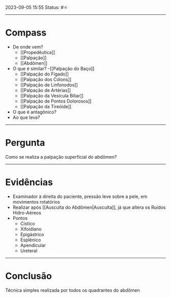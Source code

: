 2023-09-05 15:55
Status: #⚛ 

---
# Compass
- De onde vem?
	- [[Propedêutica]]
	- [[Palpação]]
	- [[Abdômen]]
- O que é similar?
	-[[Palpação do Baço]]
	- [[Palpação do Fígado]]
	- [[Palpação dos Cólons]]
	- [[Palpação de Linfonodos]]
	- [[Palpação de Artérias]]
	- [[Palpação da Vesícula Biliar]]
	- [[Palpação de Pontos Dolorosos]]
	- [[Palpação da Tireóide]]
- O que é antagônico?
- Ao que leva?

----
# Pergunta
Como se realiza a palpação superficial do abdômen?

---- 
# Evidências
- Examinador à direita do paciente, pressão leve sobre a pele, em movimentos rotatórios
- Realizar após [[Ausculta do Abdômen|Ausculta]], já que altera os Ruídos Hidro-Aéreos
- Pontos
	- Cístico
	- Xifoidiano
	- Epigástrico
	- Esplênico
	- Apendicular
	- Ureteral
----  
# Conclusão
Técnica simples realizada por todos os quadrantes do abdômen
